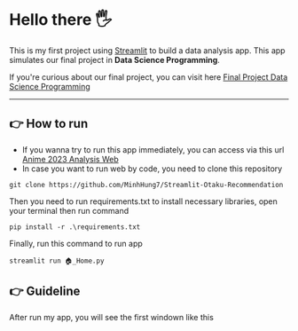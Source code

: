 # Hello there 🖐
This is my first project using [Streamlit](https://streamlit.io/) to build a data analysis app. This app simulates our final project in **Data Science Programming**.

If you're curious about our final project, you can visit here [Final Project Data Science Programming](https://github.com/MinhHung7/Final_Project_DataScienceProgramming)

---
## 👉 How to run
- If you wanna try to run this app immediately, you can access via this url [Anime 2023 Analysis Web](https://app-otaku-recommendation-d4hu6yd5wpoewvdxrs3h95.streamlit.app/)
- In case you want to run web by code, you need to clone this repository
```
git clone https://github.com/MinhHung7/Streamlit-Otaku-Recommendation
```
Then you need to run requirements.txt to install necessary libraries, open your terminal then run command
```
pip install -r .\requirements.txt
```
Finally, run this command to run app
```
streamlit run 🏠_Home.py
```
## 👉 Guideline
After run my app, you will see the first windown like this

